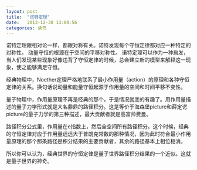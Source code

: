 ```yaml
---
layout: post
title:  "诺特定理"
date:   2013-12-30 13:00:56
categories: 读书 
---
```


诺特定理跟相对论一样，都跟对称有关。诺特发现每个守恒定律都对应一种特定的对称性。
动量守恒的根源在于空间的平移对称性。
诺特定理可以作为一种启发，当人们发现某些现象好像违背了守恒定律的时候，总会建立新的模型来解释这一现象，使之能够满足守恒。

经典物理中，Noether定理严格地联系了最小作用量（action）的原理和各种守恒定律的关系。换句话说动量和能量守恒起源于作用量的空间和时间平移不变性。

量子物理中，作用量原理不再是经典的那个，于是情况就变的有趣了。用作用量描述的量子力学形式就是大名鼎鼎的路径积分。这是等价于海森堡picture和薛定谔picture的量子力学的第三种描述，最大贡献者就是高富帅费曼。

路径积分公式里，作用量在e指数上，然后全空间所有路径积分。这个时候，经典的守恒定律对应于作用量远远大于普朗克常数的那种情况，因为此时符合最小作用量原理的那个那条路径是积分结果的主要贡献者，其余的路径基本上相位相消。

所以你可以认为，经典世界的守恒定律是量子世界路径积分结果的一个近似。这就是量子世界的神奇。